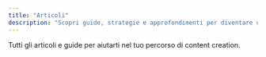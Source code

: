 ```yaml
---
title: "Articoli"
description: "Scopri guide, strategie e approfondimenti per diventare un content creator di successo."
---
```


Tutti gli articoli e guide per aiutarti nel tuo percorso di content creation.